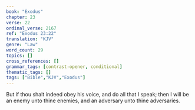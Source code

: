 ```yaml
---
book: "Exodus"
chapter: 23
verse: 22
ordinal_verse: 2167
ref: "Exodus 23:22"
translation: "KJV"
genre: "Law"
word_count: 29
topics: []
cross_references: []
grammar_tags: [contrast-opener, conditional]
thematic_tags: []
tags: ["Bible","KJV","Exodus"]
---
```

But if thou shalt indeed obey his voice, and do all that I speak; then I will be an enemy unto thine enemies, and an adversary unto thine adversaries.
